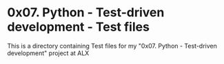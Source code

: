 # 0x07. Python - Test-driven development - Test files

This is a directory containing Test files
for my "0x07. Python - Test-driven development" project at ALX
